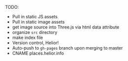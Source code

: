 TODO:
- Pull in static JS assets
- Pull in static image assets
- get image source into Three.js via html data attribute
- organize `src` directory
- make index file
- Version control, Helior!
- Auto-push to `gh-pages` branch upon merging to master
- CNAME places.helior.info

